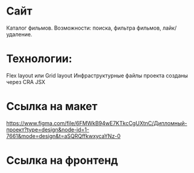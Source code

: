 # Сайт
 Каталог фильмов. Возможности: поиска, фильтра фильмов, лайк/удаление. 

# Технологии: 
Flex layout или Grid layout
Инфраструктурные файлы проекта созданы через CRA
JSX

# Ссылка на макет 
https://www.figma.com/file/6FMWkB94wE7KTkcCgUXtnC/Дипломный-проект?type=design&node-id=1-7661&mode=design&t=aSQRQffkwxycaYNz-0

# Ссылка на фронтенд 
